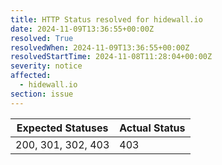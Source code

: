 ```yaml
---
title: HTTP Status resolved for hidewall.io
date: 2024-11-09T13:36:55+00:00Z
resolved: True
resolvedWhen: 2024-11-09T13:36:55+00:00Z
resolvedStartTime: 2024-11-08T11:28:04+00:00Z
severity: notice
affected:
  - hidewall.io
section: issue
---
```


| Expected Statuses | Actual Status  |
|-------------------|----------------|
| 200, 301, 302, 403 | 403 |

